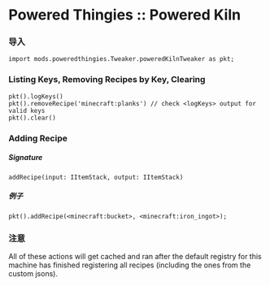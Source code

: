 # Powered Thingies :: Powered Kiln

### 导入
```zenscript
import mods.poweredthingies.Tweaker.poweredKilnTweaker as pkt;
```

### Listing Keys, Removing Recipes by Key, Clearing
```zenscript
pkt().logKeys()
pkt().removeRecipe('minecraft:planks') // check <logKeys> output for valid keys
pkt().clear()
```

### Adding Recipe
##### Signature
```zenscript
addRecipe(input: IItemStack, output: IItemStack)
```
##### 例子
```zenscript
pkt().addRecipe(<minecraft:bucket>, <minecraft:iron_ingot>);
```

### 注意
All of these actions will get cached and ran after the default registry for this machine has finished registering all recipes (including the ones from the custom jsons).